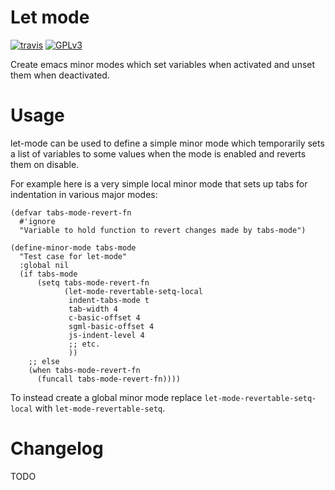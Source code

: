 # Let mode

[![travis](https://travis-ci.org/davidshepherd7/let-mode.svg?branch=master)](https://travis-ci.org/davidshepherd7/let-mode) <!-- [![melpa](http://melpa.org/packages/let-mode-badge.svg)](http://melpa.org/#/let-mode)  -->[![GPLv3](http://img.shields.io/badge/license-GNU%20GPLv3-blue.svg)](https://github.com/davidshepherd7/let-mode/blob/master/LICENSE)

Create emacs minor modes which set variables when activated and unset them when deactivated.

# Usage

let-mode can be used to define a simple minor mode which temporarily sets a list
of variables to some values when the mode is enabled and reverts them on
disable.

For example here is a very simple local minor mode that sets up tabs for
indentation in various major modes:

    (defvar tabs-mode-revert-fn
      #'ignore
      "Variable to hold function to revert changes made by tabs-mode")

    (define-minor-mode tabs-mode
      "Test case for let-mode"
      :global nil
      (if tabs-mode
          (setq tabs-mode-revert-fn
                (let-mode-revertable-setq-local
                 indent-tabs-mode t
                 tab-width 4
                 c-basic-offset 4
                 sgml-basic-offset 4
                 js-indent-level 4
                 ;; etc.
                 ))
        ;; else
        (when tabs-mode-revert-fn
          (funcall tabs-mode-revert-fn))))

To instead create a global minor mode replace `let-mode-revertable-setq-local`
with `let-mode-revertable-setq`.


# Changelog

TODO
